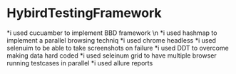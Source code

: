 # HybirdTestingFramework
*i used cucuamber to implement BBD framework \n
*i used hashmap to implement a parallel browsing techniq
*i used chrome headless 
*i used selenuim to be able to take screenshots on failure
*i used DDT to overcome making data hard coded
*i used seleinum grid to have multiple browser running testcases in parallel
*i used allure reports
